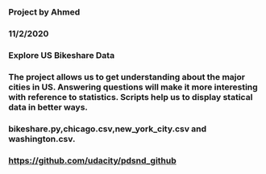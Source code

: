 ### Project by Ahmed
### 11/2/2020

### Explore US Bikeshare Data



### The project allows us to get understanding about the major cities in US. Answering questions will make it more interesting with reference to statistics. Scripts help us to display statical data in better ways.

### bikeshare.py,chicago.csv,new_york_city.csv and washington.csv.

### https://github.com/udacity/pdsnd_github 


